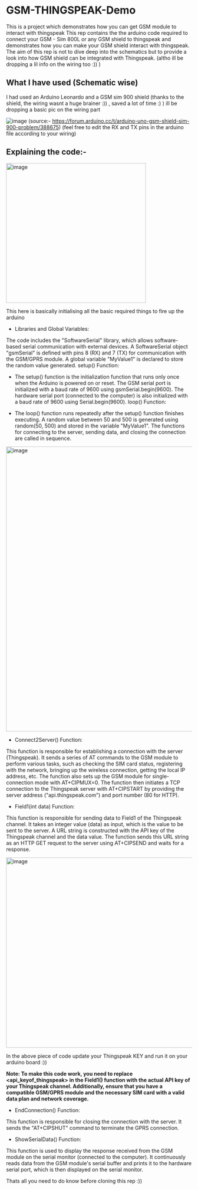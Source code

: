 # GSM-THINGSPEAK-Demo
This is a project which demonstrates how you can get GSM module to interact with thingspeak
This rep contains the the arduino code required to connect your GSM - Sim 800L or any GSM shield to thingspeak and demonstrates how you can make your GSM shield interact with thingspeak. The aim of this rep is not to dive deep into the schematics but to provide a look into how  GSM shield can be integrated with Thingspeak. (altho ill be dropping a lil info on the wiring too :)) )

## What I have used (Schematic wise)
I had used an Arduino Leonardo and a GSM sim 900 shield (thanks to the shield, the wiring wasnt a huge brainer :)) , saved a lot of time :) )
ill be dropping a basic pic on the wiring part

![image](https://github.com/KunalMaverick/GSM-THINGSPEAK-Demo/assets/40132560/edc564b6-5176-40c2-982b-fb6cac76952b)
(source:- https://forum.arduino.cc/t/arduino-uno-gsm-shield-sim-900-problem/388675)
(feel free to edit the RX and TX pins in the arduino file according to your wiring)

## Explaining the code:-

<img width="379" alt="image" src="https://github.com/KunalMaverick/GSM-THINGSPEAK-Demo/assets/40132560/6b36f511-9ea1-4c10-be89-7c23f75cf1b1">

This here is basically initialising all the basic required things to fire up the arduino
- Libraries and Global Variables:

The code includes the "SoftwareSerial" library, which allows software-based serial communication with external devices.
A SoftwareSerial object "gsmSerial" is defined with pins 8 (RX) and 7 (TX) for communication with the GSM/GPRS module.
A global variable "MyValue1" is declared to store the random value generated.
setup() Function:

- The setup() function is the initialization function that runs only once when the Arduino is powered on or reset.
The GSM serial port is initialized with a baud rate of 9600 using gsmSerial.begin(9600).
The hardware serial port (connected to the computer) is also initialized with a baud rate of 9600 using Serial.begin(9600).
loop() Function:

- The loop() function runs repeatedly after the setup() function finishes executing.
A random value between 50 and 500 is generated using random(50, 500) and stored in the variable "MyValue1".
The functions for connecting to the server, sending data, and closing the connection are called in sequence.

<img width="773" alt="image" src="https://github.com/KunalMaverick/GSM-THINGSPEAK-Demo/assets/40132560/e0906558-24e2-412a-bda4-c26fff42a5f1">

- Connect2Server() Function:

This function is responsible for establishing a connection with the server (Thingspeak).
It sends a series of AT commands to the GSM module to perform various tasks, such as checking the SIM card status, registering with the network, bringing up the wireless connection, getting the local IP address, etc.
The function also sets up the GSM module for single-connection mode with AT+CIPMUX=0.
The function then initiates a TCP connection to the Thingspeak server with AT+CIPSTART by providing the server address ("api.thingspeak.com") and port number (80 for HTTP).

- Field1(int data) Function:

This function is responsible for sending data to Field1 of the Thingspeak channel.
It takes an integer value (data) as input, which is the value to be sent to the server.
A URL string is constructed with the API key of the Thingspeak channel and the data value.
The function sends this URL string as an HTTP GET request to the server using AT+CIPSEND and waits for a response.

<img width="516" alt="image" src="https://github.com/KunalMaverick/GSM-THINGSPEAK-Demo/assets/40132560/9f1e772e-75a1-4e8e-9986-724f06acb8fd">


In the above piece of code update your Thingspeak KEY
and run it on your arduino board :))

**Note: To make this code work, you need to replace <api_keyof_thingspeak> in the Field1() function with the actual API key of your Thingspeak channel. Additionally, ensure that you have a compatible GSM/GPRS module and the necessary SIM card with a valid data plan and network coverage.**

- EndConnection() Function:

This function is responsible for closing the connection with the server.
It sends the "AT+CIPSHUT" command to terminate the GPRS connection.

- ShowSerialData() Function:

This function is used to display the response received from the GSM module on the serial monitor (connected to the computer).
It continuously reads data from the GSM module's serial buffer and prints it to the hardware serial port, which is then displayed on the serial monitor.





Thats all you need to do know before cloning this rep :))

